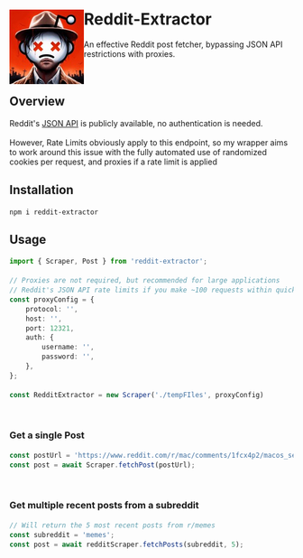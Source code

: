 # Reddit-Extractor <img align="left" width="132" height="132" src="./logo.jpeg">

An effective Reddit post fetcher, bypassing JSON API restrictions with proxies.
<br><br><br>
## Overview
Reddit's [JSON API](https://www.reddit.com/r/mac/comments/1fcx4p2/macos_sequoia_will_be_released_on_september_16th.json) is publicly available, no authentication is needed.<br><br>
However, Rate Limits obviously apply to this endpoint, so my wrapper aims to work around this issue with the fully automated use of randomized cookies per request, and proxies if a rate limit is applied

## Installation
```console
npm i reddit-extractor
```

## Usage
```ts
import { Scraper, Post } from 'reddit-extractor';

// Proxies are not required, but recommended for large applications
// Reddit's JSON API rate limits if you make ~100 requests within quick succession
const proxyConfig = {
	protocol: '',
	host: '',
	port: 12321,
	auth: {
		username: '',
		password: '',
	},
};

const RedditExtractor = new Scraper('./tempFIles', proxyConfig)
```
<br>

### Get a single Post
```ts
const postUrl = 'https://www.reddit.com/r/mac/comments/1fcx4p2/macos_sequoia_will_be_released_on_september_16th/';
const post = await Scraper.fetchPost(postUrl);
```
<br>

### Get multiple recent posts from a subreddit
```ts
// Will return the 5 most recent posts from r/memes
const subreddit = 'memes';
const post = await redditScraper.fetchPosts(subreddit, 5);
```
